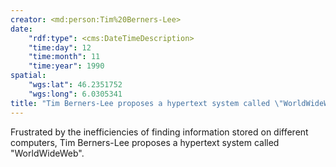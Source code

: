 ```yaml
---
creator: <md:person:Tim%20Berners-Lee>
date:
    "rdf:type": <cms:DateTimeDescription>
    "time:day": 12
    "time:month": 11
    "time:year": 1990
spatial:
    "wgs:lat": 46.2351752
    "wgs:long": 6.0305341
title: "Tim Berners-Lee proposes a hypertext system called \"WorldWideWeb\""
---
```


Frustrated by the inefficiencies of finding information stored on different computers, Tim Berners-Lee proposes a hypertext system called "WorldWideWeb".
